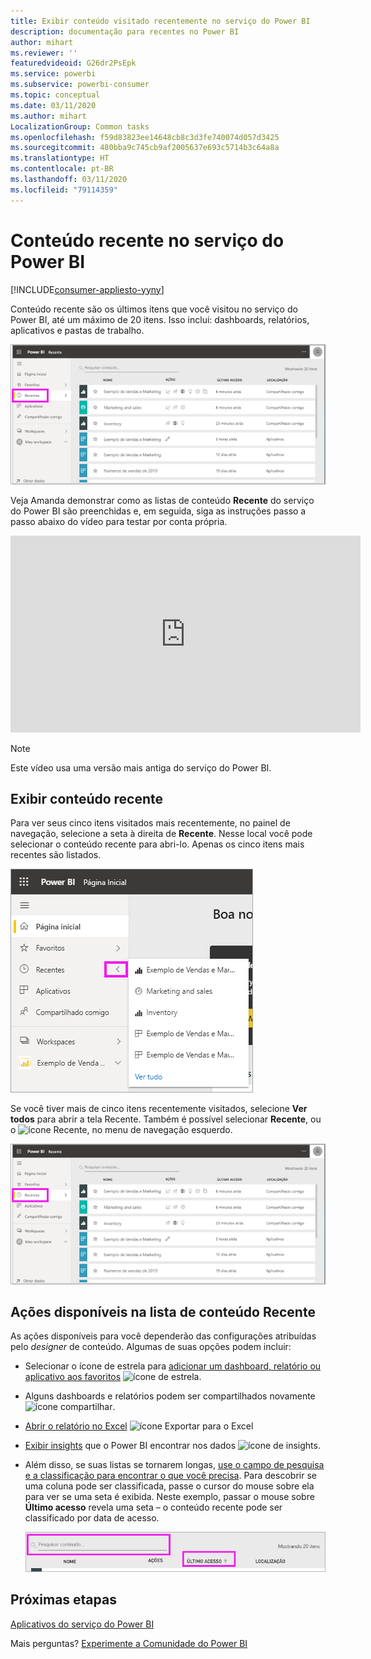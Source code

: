 ```yaml
---
title: Exibir conteúdo visitado recentemente no serviço do Power BI
description: documentação para recentes no Power BI
author: mihart
ms.reviewer: ''
featuredvideoid: G26dr2PsEpk
ms.service: powerbi
ms.subservice: powerbi-consumer
ms.topic: conceptual
ms.date: 03/11/2020
ms.author: mihart
LocalizationGroup: Common tasks
ms.openlocfilehash: f59d83823ee14648cb8c3d3fe740074d057d3425
ms.sourcegitcommit: 480bba9c745cb9af2005637e693c5714b3c64a8a
ms.translationtype: HT
ms.contentlocale: pt-BR
ms.lasthandoff: 03/11/2020
ms.locfileid: "79114359"
---
```

# <a name="recent-content-in-the-power-bi-service"></a>Conteúdo **recente** no serviço do Power BI

[!INCLUDE[consumer-appliesto-yyny](../includes/consumer-appliesto-yyny.md)]

Conteúdo recente são os últimos itens que você visitou no serviço do Power BI, até um máximo de 20 itens.  Isso inclui: dashboards, relatórios, aplicativos e pastas de trabalho.

![Janela Conteúdo recente](./media/end-user-recent/power-bi-recent.png)

Veja Amanda demonstrar como as listas de conteúdo **Recente** do serviço do Power BI são preenchidas e, em seguida, siga as instruções passo a passo abaixo do vídeo para testar por conta própria.

<iframe width="560" height="315" src="https://www.youtube.com/embed/G26dr2PsEpk" frameborder="0" allowfullscreen></iframe>

> [!NOTE]
> Este vídeo usa uma versão mais antiga do serviço do Power BI.

## <a name="display-recent-content"></a>Exibir conteúdo recente
Para ver seus cinco itens visitados mais recentemente, no painel de navegação, selecione a seta à direita de **Recente**.  Nesse local você pode selecionar o conteúdo recente para abri-lo. Apenas os cinco itens mais recentes são listados.

![Submenu Conteúdo recente](./media/end-user-recent/power-bi-recent-flyout.png)

Se você tiver mais de cinco itens recentemente visitados, selecione **Ver todos** para abrir a tela Recente. Também é possível selecionar **Recente**, ou o ![ícone Recente](./media/end-user-recent/power-bi-icon.png), no menu de navegação esquerdo.

![exibir todo o conteúdo recente](./media/end-user-recent/power-bi-recent.png)

## <a name="actions-available-from-the-recent-content-list"></a>Ações disponíveis na lista de conteúdo **Recente**
As ações disponíveis para você dependerão das configurações atribuídas pelo *designer* de conteúdo. Algumas de suas opções podem incluir:
* Selecionar o ícone de estrela para [adicionar um dashboard, relatório ou aplicativo aos favoritos](end-user-favorite.md) ![ícone de estrela](./media/end-user-shared-with-me/power-bi-star-icon.png).
* Alguns dashboards e relatórios podem ser compartilhados novamente  ![ícone compartilhar](./media/end-user-shared-with-me/power-bi-share-icon-new.png).
* [Abrir o relatório no Excel](end-user-export.md) ![ícone Exportar para o Excel](./media/end-user-shared-with-me/power-bi-excel.png) 
* [Exibir insights](end-user-insights.md) que o Power BI encontrar nos dados ![ícone de insights](./media/end-user-shared-with-me/power-bi-insights.png).
* Além disso, se suas listas se tornarem longas, [use o campo de pesquisa e a classificação para encontrar o que você precisa](end-user-search-sort.md). Para descobrir se uma coluna pode ser classificada, passe o cursor do mouse sobre ela para ver se uma seta é exibida. Neste exemplo, passar o mouse sobre **Último acesso** revela uma seta – o conteúdo recente pode ser classificado por data de acesso. 

    ![classificar todo o conteúdo recente](./media/end-user-recent/power-bi-recent-sort.png)


## <a name="next-steps"></a>Próximas etapas
[Aplicativos do serviço do Power BI](end-user-apps.md)

Mais perguntas? [Experimente a Comunidade do Power BI](https://community.powerbi.com/)

